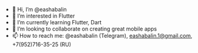 - 👋 Hi, I’m @eashabalin
- 👀 I’m interested in Flutter
- 🌱 I’m currently learning Flutter, Dart
- 💞️ I’m looking to collaborate on creating great mobile apps
- 📫 How to reach me: @eashabalin (Telegram), eashabalin.1@gmail.com, +7(952)716-35-25 (RU)

<!---
eashabalin/eashabalin is a ✨ special ✨ repository because its `README.md` (this file) appears on your GitHub profile.
You can click the Preview link to take a look at your changes.
--->
